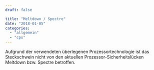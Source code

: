 ```yaml
---
draft: false

title: "Meltdown / Spectre"
date: "2018-01-05"
categories: 
  - "allgemein"
  - "cpu"
---
```


Aufgrund der verwendeten überlegenen Prozessortechnologie ist das Steckschwein nicht von den aktuellen Prozessor-Sicherheitslücken Meltdown bzw. Spectre betroffen.
